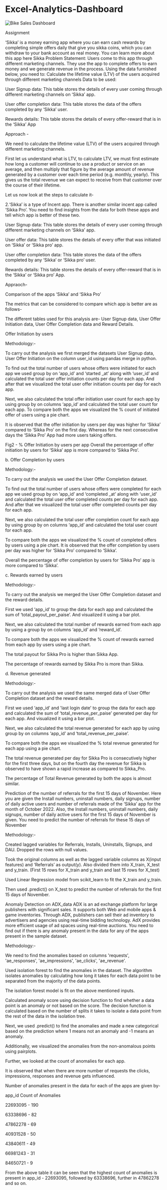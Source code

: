 # Excel-Analytics-Dashboard
![Bike Sales Dashboard](https://user-images.githubusercontent.com/104665756/208972728-1caf07dc-d3db-4410-bdd6-79204a66f527.PNG)

Assignment

‘Sikka’ is a money earning app where you can earn cash rewards by completing simple offers daily that give you sikka coins, which you can withdraw to your bank account as real money. You can learn more about this app here Sikka Problem Statement: Users come to this app through different marketing channels. They use the app to complete offers to earn money and we generate revenue in the process. Using the data furnished below, you need to: Calculate the lifetime value (LTV) of the users acquired through different marketing channels
Data to be used:

User Signup data: This table stores the details of every user coming through different marketing channels on ‘Sikka’ app.

User offer completion data: This table stores the data of the offers completed by any ‘Sikka’ user.

Rewards details: This table stores the details of every offer-reward that is in the ‘Sikka’ App

Approach -

We need to calculate the lifetime value (LTV) of the users acquired through different marketing channels.

First let us understand what is LTV, to calculate LTV, we must first estimate how long a customer will continue to use a product or service on an average, and then multiply that figure by the average amount of revenue generated by a customer over each time period (e.g. monthly, yearly). This gives us the total revenue we can expect to receive from that customer over the course of their lifetime.

Let us now look at the steps to calculate it-

2.‘Sikka’ is a type of Incent app. There is another similar incent app called ‘Sikka Pro’. You need to find insights from the data for both these apps and tell which app is better of these two.

User Signup data: This table stores the details of every user coming through different marketing channels on ‘Sikka’ app.

User offer data: This table stores the details of every offer that was initiated on ‘Sikka’ or ‘Sikka pro’ app.

User offer completion data: This table stores the data of the offers completed by any ‘Sikka’ or ‘Sikka pro’ user.

Rewards details: This table stores the details of every offer-reward that is in the ‘Sikka’ or ‘Sikka pro’ App.

Appraoch-

Comparison of the apps ‘Sikka’ and ‘Sikka Pro’

The metrics that can be considered to compare which app is better are as follows-

The different tables used for this analysis are- User Signup data, User Offer Initiation data, User Offer Completion data and Reward Details.

Offer Initiation by users

Methodology:-

To carry out the analysis we first merged the datasets User Signup data, User Offer Initiation on the column user_id using pandas merge in python.

To find out the total number of users whose offers were initiated for each app we used group by on ‘app_id’ and ‘started _at’ along with ‘user_id’ and calculated the total user offer initiation counts per day for each app. And after that we visualized the total user offer initiation counts per day for each app.

Next, we also calculated the total offer initiation user count for each app by using group by on columns ‘app_id’ and calculated the total user count for each app. To compare both the apps we visualized the % count of initiated offer of users using a pie chart.

It is observed that the offer initiation by users per day was higher for ‘Sikka’ compared to ‘Sikka Pro’ on the first day. Whereas for the next consecutive days the ‘Sikka Pro’ App had more users taking offers.

Fig2 - % Offer Initiation by users per app Overall the percentage of offer initiation by users for ‘Sikka’ app is more compared to ‘Sikka Pro’.

b. Offer Completion by users

Methodology:-

To carry out the analysis we used the User Offer Completion dataset.

To find out the total number of users whose offers were completed for each app we used group by on ‘app_id’ and ‘completed _at’ along with ‘user_id’ and calculated the total user offer completed counts per day for each app. And after that we visualized the total user offer completed counts per day for each app.

Next, we also calculated the total user offer completion count for each app by using group by on columns ‘app_id’ and calculated the total user count for each app.

To compare both the apps we visualized the % count of completed offers by users using a pie chart. It is observed that the offer completion by users per day was higher for ‘Sikka Pro’ compared to ‘Sikka’.

Overall the percentage of offer completion by users for ‘Sikka Pro’ app is more compared to ‘Sikka’.

c. Rewards earned by users

Methodology:-

To carry out the analysis we merged the User Offer Completion dataset and the reward details.

First we used ‘app_id’ to group the data for each app and calculated the sum of ‘total_payout_per_paise’. And visualized it using a bar plot.

Next, we also calculated the total number of rewards earned from each app by using a group by on columns ‘app_id’ and ‘reward_id’.

To compare both the apps we visualized the % count of rewards earned from each app by users using a pie chart.

The total payout for Sikka Pro is higher than Sikka App.

The percentage of rewards earned by Sikka Pro is more than Sikka.

d. Revenue generated

Methodology:-

To carry out the analysis we used the same merged data of User Offer Completion dataset and the reward details.

First we used ‘app_id’ and 'last login date' to group the data for each app and calculated the sum of ‘total_revenue_per_paise’ generated per day for each app. And visualized it using a bar plot.

Next, we also calculated the total revenue generated for each app by using group by on columns ‘app_id’ and ‘total_revenue_per_paise’.

To compare both the apps we visualized the % total revenue generated for each app using a pie chart.

The total revenue generated per day for Sikka Pro is consecutively higher for the first three days, but on the fourth day the revenue for Sikka is observed to have shown a rapid increase as compared to Sikka_Pro.

The percentage of Total Revenue generated by both the apps is almost similar.

Prediction of the number of referrals for the first 15 days of November.
Here you are given the Install numbers, uninstall numbers, daily signups, number of daily active users and number of referrals made of the ‘Sikka’ app for the month of October 2022. Also, the Install numbers, uninstall numbers, daily signups, number of daily active users for the first 15 days of November is given. You need to predict the number of referrals for these 15 days of November

Methodology:-

Created lagged variables for Referrals, Installs, Uninstalls, Signups, and DAU. Dropped the rows with null values.

Took the original columns as well as the lagged variable columns as X(input features) and ‘Referrals’ as output(y). Also divided them into X_train, X_test and y_train. (First 15 rows for X_train and y_train and last 15 rows for X_test)

Used Linear Regression model from scikit_learn to fit the X_train and y_train.

Then used .predict() on X_test to predict the number of referrals for the first 15 days of November.

Anomaly Detection on ADX_data
ADX is an ad exchange platform for large publishers with significant sales. It supports both Web and mobile apps & game inventories. Through ADX, publishers can sell their ad inventory to advertisers and agencies using real-time bidding technology. AdX provides more efficient usage of ad spaces using real-time auctions. You need to find out if there is any anomaly present in the data for any of the apps present in the sample dataset.

Methodology:-

We need to find the anomalies based on columns 'requests', 'ae_responses', 'ae_impressions', 'ae_clicks', 'ae_revenue'.

Used isolation forest to find the anomalies in the dataset. The algorithm isolates anomalies by calculating how long it takes for each data point to be separated from the majority of the data points.

The isolation forest model is fit on the above mentioned inputs.

Calculated anomaly score using decision function to find whether a data point is an anomaly or not based on the score. The decision function is calculated based on the number of splits it takes to isolate a data point from the rest of the data in the isolation tree.

Next, we used .predict() to find the anomalies and made a new categorical based on the prediction where 1 means not an anomaly and -1 means an anomaly.

Additionally, we visualized the anomalies from the non-anomalous points using pairplots.

Further, we looked at the count of anomalies for each app.

It is observed that when there are more number of requests the clicks, impressions, responses and revenue gets influenced.

Number of anomalies present in the data for each of the apps are given by-

app_id Count of Anomalies

22693095 - 190

63338696 - 82

47862278 - 69

40931528 - 50

43840611 - 49

66981243 - 31

84650721 - 9

From the above table it can be seen that the highest count of anomalies is present in app_id - 22693095, followed by 63338696, further in 47862278 and so on.
